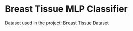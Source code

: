 # Breast Tissue MLP Classifier

Dataset used in the project:
[Breast Tissue Dataset](http://archive.ics.uci.edu/ml/datasets/Breast+Tissue)
